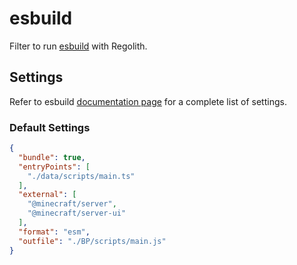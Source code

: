 # esbuild

Filter to run [esbuild](https://esbuild.github.io/) with Regolith.

## Settings

Refer to esbuild [documentation page](https://esbuild.github.io/api) for a
complete list of settings.

### Default Settings

```json
{
  "bundle": true,
  "entryPoints": [
    "./data/scripts/main.ts"
  ],
  "external": [
    "@minecraft/server",
    "@minecraft/server-ui"
  ],
  "format": "esm",
  "outfile": "./BP/scripts/main.js"
}
```
